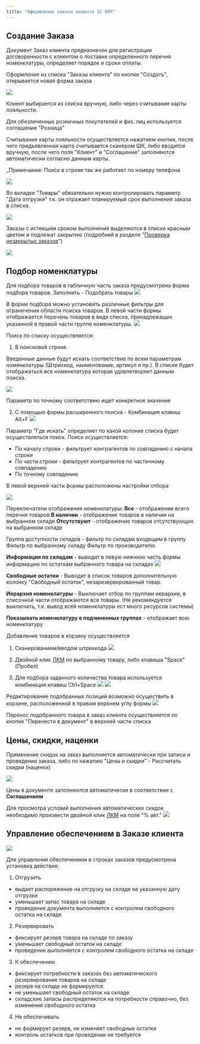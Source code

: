 ```yaml
---
title: "Оформление заказа клиента 1C ERP"
---
```


## Создание Заказа

Документ Заказ клиента предназначен для регистрации договоренности с клиентом о поставке определенного перечня номенклатуры, определяет порядок и сроки оплаты.

Оформление из списка "Заказы клиента" по кнопке "Создать", открывается новая форма заказа

![](ERP/_attach/Pasted%20image%2020230427165744.png)

Клиент выбирается из списка вручную, либо через считывание карты лояльности.

Для обезличенных розничных покупателей и физ. лиц используется соглашение "Розница"

Считывание карты лояльности осуществляется нажатием кнопки, после чего предъявленная карта считывается сканером ШК, либо вводится вручную, после чего поля "Клиент" и "Соглашение" заполняются автоматически согласно данным карты.

_Примечание: Поиск в строке так же работает по номеру телефона

![](ERP/_attach/Pasted%20image%2020230427170558.png)

Во вкладке "Товары" обязательно нужно контролировать параметр "Дата отгрузки" т.к. он отражает планируемый срок выполнения заказа в списке. 

![](ERP/_attach/Pasted%20image%2020230428165802.png)

Заказы с истекшим сроком выполнения выделяются в списке красным цветом и подлежат закрытию (подробней в разделе "[Проверка незакрытых заказов](obsidian://open?vault=als-akgs&file=content%2F%D1%83%D0%BF%D1%80%D0%B0%D0%B2%D0%BB%D0%B5%D0%BD%D0%B8%D0%B5%20%D0%BF%D1%80%D0%BE%D0%B4%D0%B0%D0%B6%D0%B0%D0%BC%D0%B8%2F%D0%97%D0%B0%D0%BF%D1%87%D0%B0%D1%81%D1%82%D0%B8%2F%D0%9F%D1%80%D0%BE%D0%B2%D0%B5%D1%80%D0%BA%D0%B0%20%D0%BD%D0%B5%D0%B7%D0%B0%D0%BA%D1%80%D1%8B%D1%82%D1%8B%D1%85%20%D0%B7%D0%B0%D0%BA%D0%B0%D0%B7%D0%BE%D0%B2%20%D0%BA%D0%BB%D0%B8%D0%B5%D0%BD%D1%82%D0%B0)")

![](ERP/_attach/Pasted%20image%2020230428170146.png)

## Подбор номенклатуры

Для подбора товаров в табличную часть заказа предусмотрена форма подбора товаров.
Заполнить - Подобрать товары
![](ERP/_attach/Pasted%20image%2020230330141203.png)

В форме подбора можно установить различные фильтры для ограничения области поиска товаров.
В левой части формы отображается перечень товаров в виде списка, принадлежащих указанной в правой части группе номенклатуры.
![](ERP/_attach/Pasted%20image%2020230330144403.png)

Поиск по списку осуществляется:

1. В поисковой строке.

Введенные данные будут искать соответствие по всем параметрам номенклатуры (Штрихкод, наименование, артикул и пр.). В списке будет отображаться вся номенклатура которая удовлетворяет данным поиска.

![](ERP/_attach/Pasted%20image%2020230404132510.png)

Параметр по точному соответствию ищет конкретное значение

2. С помощью формы расширенного поиска - Комбинация клавиш Alt+F
![](ERP/_attach/Pasted%20image%2020230404131220.png)

Параметр "Где искать" определяет по какой колонке списка будет осуществляться поиск.
Поиск осуществляется:
- По началу строки - фильтрует контрагентов по совпадению с начала строки
- По части строки - фильтрует контрагентов по частичному совпадению
- По точному совпадению

В левой верхней части формы расположены настройки отбора

![](ERP/_attach/Pasted%20image%2020230404134807.png)

Переключатели отображения номенклатуры:
**Все** - отображение всего перечня товаров
**В наличии** - отображение товаров в наличии на выбранном складе
**Отсутствуют** - отображение товаров отсутствующих на выбранном складе

Группа доступности складов - фильтр по складам входящим в группу
Фильтр по выбранному складу
Фильтр по производителю

**Информация по складам** - выводит в левую нижнюю часть формы информацию по остаткам выбранного товара на складах
![](ERP/_attach/Pasted%20image%2020230404135345.png)

**Свободные остатки** - Выводит в список товаров дополнительную колонку "Свободный остаток", незарезервированный товар.

**Иерархия номенклатуры** - Выключает отбор по группам иерархии, в списочной части отображаются все товары. (Не рекомендуется выключать, т.к. вывод всей номенклатуры ест много ресурсов системы)

**Показывать номенклатуру в подчиненных группах** - отображает всю номенклатуру

Добавление товаров в корзину осуществляется

1. Сканированием/вводом штрихкода
![](ERP/_attach/Pasted%20image%2020230404133200.png)

2. Двойной клик [ЛКМ](ERP/Управление%20продажами/Запчасти/ЛКМ.md) по выбранному товару, либо клавиша "Space"(Пробел)

3. Для подбора заданного количества товара используется комбинация клавиш Ctrl+Space
![](ERP/_attach/Pasted%20image%2020230404133734.png)
![](ERP/_attach/Pasted%20image%2020230404133820.png)

Редактирование подобранных позиций возможно осуществить в корзине, расположенной в правом верхнем углу формы
![](ERP/_attach/Pasted%20image%2020230404134152.png)

Перенос подобранного товара в заказ клиента осуществляется по кнопке "Перенести в документ" в верхней части списка

## Цены, скидки, наценки

Применение скидок на заказ выполняется автоматически при записи и проведении заказа, либо по нажатию "Цены и скидки" - Рассчитать скидки (наценки)

![](ERP/_attach/Pasted%20image%2020230427171511.png)

Цены в документе заполняются автоматически в соответствии с **Соглашением**

Для просмотра условий выполнения автоматических скидок необходимо произвести двойной клик [ЛКМ](ERP/Управление%20продажами/Запчасти/ЛКМ.md) на поле "% авт."
![](ERP/_attach/Pasted%20image%2020230427173519.png)

## Управление обеспечением в Заказе клиента

![](ERP/_attach/Pasted%20image%2020230405102630.png)

Для управления обеспечением в строках заказов предусмотрена установка действия:

1. Отгрузить
- выдает распоряжение на отгрузку на складе на указанную дату отгрузки
- уменьшает запас товара на складе
- проведение документа выполняется с контролем свободного остатка на складе

2. Резервировать
- фиксирует резерв товара на складе по заказу
- уменьшает свободный остаток на складе
- проведение выполняется с контролем свободного остатка на складе

3. К обеспечению
- фиксирует потребности в заказах без автоматического резервирования товаров на складе
- резерв на складе не формируется
- не уменьшает свободный остаток на складе
- складские запасы распределяются на потребности справочно, без изменения свободного остатка

4. Не обеспечивать
- не формирует резерв, не изменяет свободные остатки
- контроль остатков при проведении не требуется
